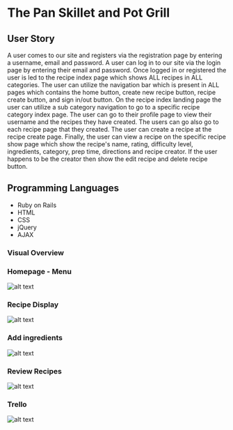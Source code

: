 # The Pan Skillet and Pot Grill

## User Story

A user comes to our site and registers via the registration page by entering a username, email and password.
A user can log in to our site via the login page by entering their email and password. Once logged in or registered the user is led to the recipe index page which shows ALL recipes in ALL categories. The user can utilize the navigation bar which is present in ALL pages which contains the home button, create new recipe button, recipe create button, and sign in/out button. On the recipe index landing page the user can utilize a sub category navigation to go to a specific recipe category index page. The user can go to their profile page to view their username and the recipes they have created. The users can go also go to each recipe page that they created. The user can create a recipe at the recipe create page.
Finally, the user can view a recipe on the specific recipe show page which show the recipe's name, rating, difficulty level, ingredients, category, prep time, directions and recipe creator. If the user happens to be the creator then show the edit recipe and delete recipe button.

## Programming Languages
* Ruby on Rails
* HTML
* CSS
* jQuery
* AJAX

### Visual Overview
### Homepage - Menu
![alt text](https://github.com/ed13f/Pan-Skillet-and-Pot/blob/master/Screen%20Shot%202018-01-15%20at%208.35.52%20PM.png "Home Screen")
### Recipe Display
![alt text](https://github.com/ed13f/Pan-Skillet-and-Pot/blob/master/Screen%20Shot%202018-01-15%20at%208.36.19%20PM.png "Recipe Show")
### Add ingredients
![alt text](https://github.com/ed13f/Pan-Skillet-and-Pot/blob/master/Screen%20Shot%202018-01-15%20at%208.37.46%20PM.png "Add Ingredients")
### Review Recipes
![alt text](https://github.com/ed13f/Pan-Skillet-and-Pot/blob/master/Screen%20Shot%202018-01-15%20at%208.44.43%20PM.png "Reviews")
### Trello
![alt text](https://user-images.githubusercontent.com/21227322/30912715-ae54aace-a35b-11e7-935c-b653b0bdd4a3.jpeg "Screen8")
